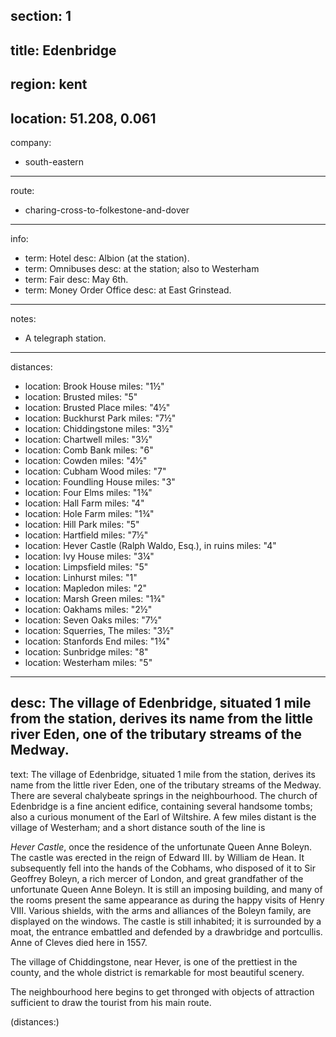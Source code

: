 section: 1
----
title: Edenbridge
----
region: kent
----
location: 51.208, 0.061
----
company:
- south-eastern
----
route:
- charing-cross-to-folkestone-and-dover
----
info:
- term: Hotel
  desc: Albion (at the station).
- term: Omnibuses
  desc: at the station; also to Westerham
- term: Fair
  desc: May 6th.
- term: Money Order Office
  desc: at East Grinstead.
----
notes:
- A telegraph station.
----
distances:
- location: Brook House
  miles: "1½"
- location: Brusted
  miles: "5"
- location: Brusted Place
  miles: "4½"
- location: Buckhurst Park
  miles: "7½"
- location: Chiddingstone
  miles: "3½"
- location: Chartwell
  miles: "3½"
- location: Comb Bank
  miles: "6"
- location: Cowden
  miles: "4½"
- location: Cubham Wood
  miles: "7"
- location: Foundling House
  miles: "3"
- location: Four Elms
  miles: "1¾"
- location: Hall Farm
  miles: "4"
- location: Hole Farm
  miles: "1¾"
- location: Hill Park
  miles: "5"
- location: Hartfield
  miles: "7½"
- location: Hever Castle (Ralph Waldo, Esq.), in ruins
  miles: "4"
- location: Ivy House
  miles: "3¼"
- location: Limpsfield
  miles: "5"
- location: Linhurst
  miles: "1"
- location: Mapledon
  miles: "2"
- location: Marsh Green
  miles: "1¾"
- location: Oakhams
  miles: "2½"
- location: Seven Oaks
  miles: "7½"
- location: Squerries, The
  miles: "3½"
- location: Stanfords End
  miles: "1¾"
- location: Sunbridge
  miles: "8"
- location: Westerham
  miles: "5"
----
desc: The village of Edenbridge, situated 1 mile from the station, derives its name from the little river Eden, one of the tributary streams of the Medway.
----
text: The village of Edenbridge, situated 1 mile from the station, derives its name from the little river Eden, one of the tributary streams of the Medway. There are several chalybeate springs in the neighbourhood. The church of Edenbridge is a fine ancient edifice, containing several handsome tombs; also a curious monument of the Earl of Wiltshire. A few miles distant is the village of Westerham; and a short distance south of the line is

*Hever Castle*, once the residence of the unfortunate Queen Anne Boleyn. The castle was erected in the reign of Edward III. by William de Hean. It subsequently fell into the hands of the Cobhams, who disposed of it to Sir Geoffrey Boleyn, a rich mercer of London, and great grandfather of the unfortunate Queen Anne Boleyn. It is still an imposing building, and many of the rooms present the same appearance as during the happy visits of Henry VIII. Various shields, with the arms and alliances of the Boleyn family, are displayed on the windows. The castle is still inhabited; it is surrounded by a moat, the entrance embattled and defended by a drawbridge and portcullis. Anne of Cleves died here in 1557.

The village of Chiddingstone, near Hever, is one of the prettiest in the county, and the whole district is remarkable for most beautiful scenery.

The neighbourhood here begins to get thronged with objects of attraction sufficient to draw the tourist from his main route.

(distances:)
